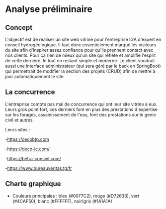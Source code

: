 # Analyse préliminaire

## Concept
L'objectif est de réaliser un site web vitrine pour l'entreprise IGA d'expert en conseil
hydrogéologique.
Il faut donc essentielement marqué les visiteurs du site afin d'inspirer assez confiance pour
qu'ils prennent contact avec nos clients.
Pour ça rien de mieux qu'un site qui réflète et amplifie l'esprit de cette dernière, le tout 
en restant simple et moderne.
Le client voudrait aussi une interface administrateur (qui sera géré par le back en SpringBoot) qui permettrait de
modifier la section des projets (CRUD) afin de mettre à jour automatiquement le site

## La concurrence
L'entreprise compte pas mal de concurrence qui ont leur site vitrine à eux. Leurs gros point
fort, ces derniers font en plus des prestations d'expertise sur les forages, assainissement de l'eau, font des prestations
sur le genie civil et autres.

Leurs sites :

-https://cecobtp.com

-https://deco-ic.com/

-https://betra-conseil.com/

-https://www.bureauveritas.tg/fr

## Charte graphique
- Couleurs principales : bleu (#0077C2), rouge (#D72638), vert (#4CAF50), blanc (#FFFFFF), noir/gris (#1A1A1A)



